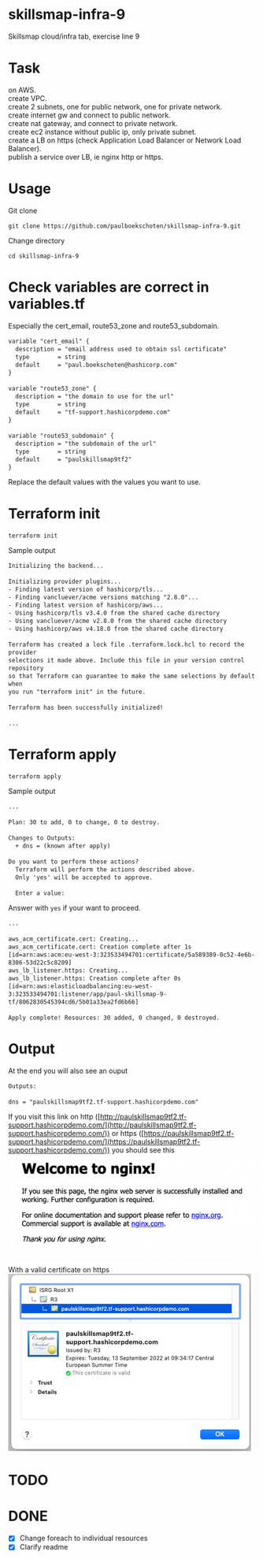 # skillsmap-infra-9
Skillsmap cloud/infra tab, exercise line 9

# Task
on AWS.  
create VPC.  
create 2 subnets, one for public network, one for private network.  
create internet gw and connect to public network.  
create nat gateway, and connect to private network.  
create ec2 instance without public ip, only private subnet.  
create a LB on https (check Application Load Balancer or Network Load Balancer).  
publish a service over LB, ie nginx http or https.  

# Usage
Git clone
```
git clone https://github.com/paulboekschoten/skillsmap-infra-9.git
```

Change directory
```
cd skillsmap-infra-9
```

# Check variables are correct in variables.tf  
Especially the cert_email, route53_zone and route53_subdomain.
```
variable "cert_email" {
  description = "email address used to obtain ssl certificate"
  type        = string
  default     = "paul.boekschoten@hashicorp.com"
}

variable "route53_zone" {
  description = "the domain to use for the url"
  type        = string
  default     = "tf-support.hashicorpdemo.com"
}

variable "route53_subdomain" {
  description = "the subdomain of the url"
  type        = string
  default     = "paulskillsmap9tf2"
}
```  
Replace the default values with the values you want to use.  

# Terraform init
```
terraform init
```
Sample output
```
Initializing the backend...

Initializing provider plugins...
- Finding latest version of hashicorp/tls...
- Finding vancluever/acme versions matching "2.8.0"...
- Finding latest version of hashicorp/aws...
- Using hashicorp/tls v3.4.0 from the shared cache directory
- Using vancluever/acme v2.8.0 from the shared cache directory
- Using hashicorp/aws v4.18.0 from the shared cache directory

Terraform has created a lock file .terraform.lock.hcl to record the provider
selections it made above. Include this file in your version control repository
so that Terraform can guarantee to make the same selections by default when
you run "terraform init" in the future.

Terraform has been successfully initialized!

...
```
  

# Terraform apply
```
terraform apply
```
Sample output
```
...

Plan: 30 to add, 0 to change, 0 to destroy.

Changes to Outputs:
  + dns = (known after apply)

Do you want to perform these actions?
  Terraform will perform the actions described above.
  Only 'yes' will be accepted to approve.

  Enter a value:
```
Answer with `yes` if your want to proceed.  

```
...

aws_acm_certificate.cert: Creating...
aws_acm_certificate.cert: Creation complete after 1s [id=arn:aws:acm:eu-west-3:323533494701:certificate/5a589389-0c52-4e6b-8306-53d22c5c8209]
aws_lb_listener.https: Creating...
aws_lb_listener.https: Creation complete after 0s [id=arn:aws:elasticloadbalancing:eu-west-3:323533494701:listener/app/paul-skillsmap-9-tf/8062830545394cd6/5b01a33ea2fd6b66]

Apply complete! Resources: 30 added, 0 changed, 0 destroyed.

```

# Output  
At the end you will also see an ouput  
```
Outputs:

dns = "paulskillsmap9tf2.tf-support.hashicorpdemo.com"
```
If you visit this link on http ([http://paulskillsmap9tf2.tf-support.hashicorpdemo.com/](http://paulskillsmap9tf2.tf-support.hashicorpdemo.com/)) or https ([https://paulskillsmap9tf2.tf-support.hashicorpdemo.com/](https://paulskillsmap9tf2.tf-support.hashicorpdemo.com/)) you should see this
![](media/2022-06-15-10-38-14.png)  

With a valid certificate on https  
![](media/2022-06-15-10-39-47.png)  

# TODO


# DONE
- [x] Change foreach to individual resources
- [x] Clarify readme
